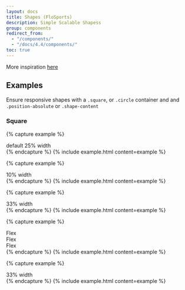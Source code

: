```yaml
---
layout: docs
title: Shapes (FloSports)
description: Simple Scalable Shapess
group: components
redirect_from:
  - "/components/"
  - "/docs/4.4/components/"
toc: true
---
```


More inspiration [here](https://css-tricks.com/the-shapes-of-css/)

## Examples

Ensure responsive shapes with a `.square`, or `.circle` container and and `.position-absolute` or `.shape-content`

### Square

{% capture example %}

<div class="square bg-primary" role="alert">
  <div class="shape-content">
    default 25% width
  </div>
</div>
{% endcapture %}
{% include example.html content=example %}

{% capture example %}

<div class="square bg-primary w-10" role="alert">
  <div class="shape-content">
    10% width
  </div>
</div>
{% endcapture %}
{% include example.html content=example %}

{% capture example %}

<div class="square bg-primary w-33" role="alert">
  <div class="position-absolute center-x center-y text-white">
    33% width
  </div>
</div>
{% endcapture %}
{% include example.html content=example %}


{% capture example %}

<div class="d-flex">
  <div class="circle bg-primary" role="alert">
    <div class="position-absolute center-x center-y text-white">
      Flex
    </div>
  </div>
  <div class="circle bg-primary" role="alert">
    <div class="position-absolute center-x center-y text-white">
      Flex
    </div>
  </div>
  <div class="circle bg-primary" role="alert">
    <div class="position-absolute center-x center-y text-white">
      Flex
    </div>
  </div>
</div>
{% endcapture %}
{% include example.html content=example %}

{% capture example %}

<div class="circle bg-primary w-33" role="alert">
  <div class="position-absolute center-x center-y text-white">
    33% width
  </div>
</div>
{% endcapture %}
{% include example.html content=example %}


